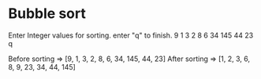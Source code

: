 # Bubble sort

Enter Integer values for sorting. enter "q" to finish.
9
1
3
2
8
6
34
145
44
23
q

Before sorting => [9, 1, 3, 2, 8, 6, 34, 145, 44, 23]
After sorting => [1, 2, 3, 6, 8, 9, 23, 34, 44, 145]
